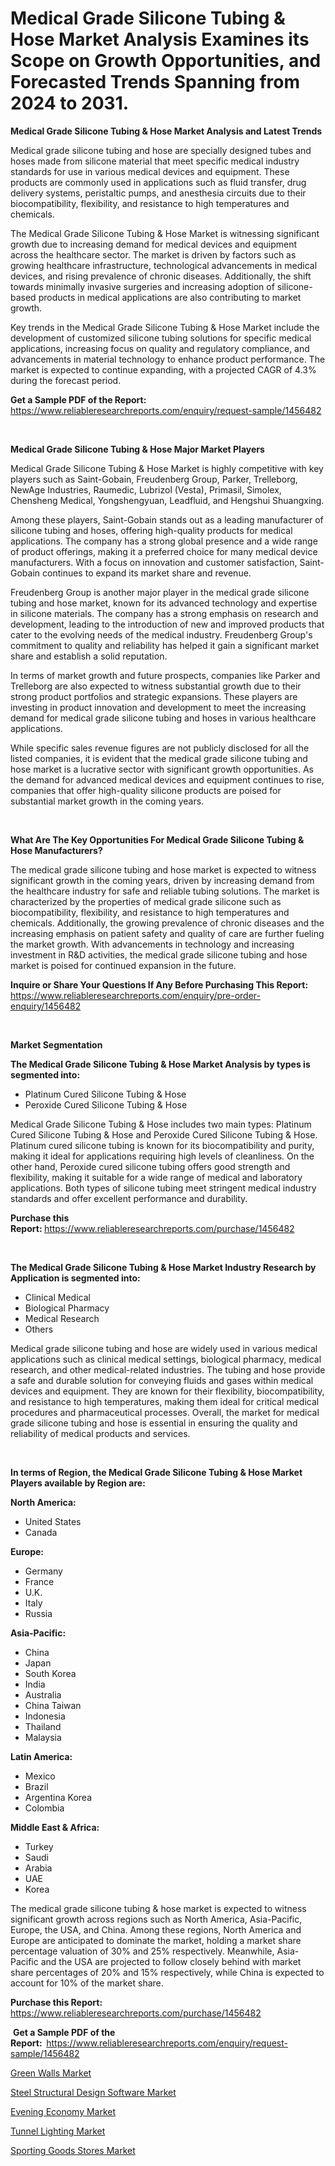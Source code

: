 <p><h1>Medical Grade Silicone Tubing & Hose Market Analysis Examines its Scope on Growth Opportunities, and Forecasted Trends Spanning from 2024 to 2031.</h1></p><p><strong>Medical Grade Silicone Tubing & Hose Market Analysis and Latest Trends</strong></p>
<p><p>Medical grade silicone tubing and hose are specially designed tubes and hoses made from silicone material that meet specific medical industry standards for use in various medical devices and equipment. These products are commonly used in applications such as fluid transfer, drug delivery systems, peristaltic pumps, and anesthesia circuits due to their biocompatibility, flexibility, and resistance to high temperatures and chemicals.</p><p>The Medical Grade Silicone Tubing & Hose Market is witnessing significant growth due to increasing demand for medical devices and equipment across the healthcare sector. The market is driven by factors such as growing healthcare infrastructure, technological advancements in medical devices, and rising prevalence of chronic diseases. Additionally, the shift towards minimally invasive surgeries and increasing adoption of silicone-based products in medical applications are also contributing to market growth.</p><p>Key trends in the Medical Grade Silicone Tubing & Hose Market include the development of customized silicone tubing solutions for specific medical applications, increasing focus on quality and regulatory compliance, and advancements in material technology to enhance product performance. The market is expected to continue expanding, with a projected CAGR of 4.3% during the forecast period.</p></p>
<p><strong>Get a Sample PDF of the Report:&nbsp;</strong> <a href="https://www.reliableresearchreports.com/enquiry/request-sample/1456482">https://www.reliableresearchreports.com/enquiry/request-sample/1456482</a></p>
<p>&nbsp;</p>
<p><strong>Medical Grade Silicone Tubing & Hose Major Market Players</strong></p>
<p><p>Medical Grade Silicone Tubing & Hose Market is highly competitive with key players such as Saint-Gobain, Freudenberg Group, Parker, Trelleborg, NewAge Industries, Raumedic, Lubrizol (Vesta), Primasil, Simolex, Chensheng Medical, Yongshengyuan, Leadfluid, and Hengshui Shuangxing. </p><p>Among these players, Saint-Gobain stands out as a leading manufacturer of silicone tubing and hoses, offering high-quality products for medical applications. The company has a strong global presence and a wide range of product offerings, making it a preferred choice for many medical device manufacturers. With a focus on innovation and customer satisfaction, Saint-Gobain continues to expand its market share and revenue.</p><p>Freudenberg Group is another major player in the medical grade silicone tubing and hose market, known for its advanced technology and expertise in silicone materials. The company has a strong emphasis on research and development, leading to the introduction of new and improved products that cater to the evolving needs of the medical industry. Freudenberg Group's commitment to quality and reliability has helped it gain a significant market share and establish a solid reputation.</p><p>In terms of market growth and future prospects, companies like Parker and Trelleborg are also expected to witness substantial growth due to their strong product portfolios and strategic expansions. These players are investing in product innovation and development to meet the increasing demand for medical grade silicone tubing and hoses in various healthcare applications.</p><p>While specific sales revenue figures are not publicly disclosed for all the listed companies, it is evident that the medical grade silicone tubing and hose market is a lucrative sector with significant growth opportunities. As the demand for advanced medical devices and equipment continues to rise, companies that offer high-quality silicone products are poised for substantial market growth in the coming years.</p></p>
<p>&nbsp;</p>
<p><strong>What Are The Key Opportunities For Medical Grade Silicone Tubing & Hose Manufacturers?</strong></p>
<p><p>The medical grade silicone tubing and hose market is expected to witness significant growth in the coming years, driven by increasing demand from the healthcare industry for safe and reliable tubing solutions. The market is characterized by the properties of medical grade silicone such as biocompatibility, flexibility, and resistance to high temperatures and chemicals. Additionally, the growing prevalence of chronic diseases and the increasing emphasis on patient safety and quality of care are further fueling the market growth. With advancements in technology and increasing investment in R&D activities, the medical grade silicone tubing and hose market is poised for continued expansion in the future.</p></p>
<p><strong>Inquire or Share Your Questions If Any Before Purchasing This Report:</strong> <a href="https://www.reliableresearchreports.com/enquiry/pre-order-enquiry/1456482">https://www.reliableresearchreports.com/enquiry/pre-order-enquiry/1456482</a></p>
<p>&nbsp;</p>
<p><strong>Market Segmentation</strong></p>
<p><strong>The Medical Grade Silicone Tubing & Hose Market Analysis by types is segmented into:</strong></p>
<p><ul><li>Platinum Cured Silicone Tubing & Hose</li><li>Peroxide Cured Silicone Tubing & Hose</li></ul></p>
<p><p>Medical Grade Silicone Tubing & Hose includes two main types: Platinum Cured Silicone Tubing & Hose and Peroxide Cured Silicone Tubing & Hose. Platinum cured silicone tubing is known for its biocompatibility and purity, making it ideal for applications requiring high levels of cleanliness. On the other hand, Peroxide cured silicone tubing offers good strength and flexibility, making it suitable for a wide range of medical and laboratory applications. Both types of silicone tubing meet stringent medical industry standards and offer excellent performance and durability.</p></p>
<p><strong>Purchase this Report:&nbsp;</strong><a href="https://www.reliableresearchreports.com/purchase/1456482">https://www.reliableresearchreports.com/purchase/1456482</a></p>
<p>&nbsp;</p>
<p><strong>The Medical Grade Silicone Tubing & Hose Market Industry Research by Application is segmented into:</strong></p>
<p><ul><li>Clinical Medical</li><li>Biological Pharmacy</li><li>Medical Research</li><li>Others</li></ul></p>
<p><p>Medical grade silicone tubing and hose are widely used in various medical applications such as clinical medical settings, biological pharmacy, medical research, and other medical-related industries. The tubing and hose provide a safe and durable solution for conveying fluids and gases within medical devices and equipment. They are known for their flexibility, biocompatibility, and resistance to high temperatures, making them ideal for critical medical procedures and pharmaceutical processes. Overall, the market for medical grade silicone tubing and hose is essential in ensuring the quality and reliability of medical products and services.</p></p>
<p>&nbsp;</p>
<p><strong>In terms of Region, the Medical Grade Silicone Tubing & Hose Market Players available by Region are:</strong></p>
<p>
    <p> <strong> North America: </strong>
        <ul>
            <li>United States</li>
            <li>Canada</li>
        </ul>
        </p> 
    <p> <strong> Europe: </strong>
        <ul>
            <li>Germany</li>
            <li>France</li>
            <li>U.K.</li>
            <li>Italy</li>
            <li>Russia</li>
        </ul>
        </p> 
    <p> <strong> Asia-Pacific: </strong>
        <ul>
            <li>China</li>
            <li>Japan</li>
            <li>South Korea</li>
            <li>India</li>
            <li>Australia</li>
            <li>China Taiwan</li>
            <li>Indonesia</li>
            <li>Thailand</li>
            <li>Malaysia</li>
        </ul>
        </p> 
    <p> <strong> Latin America: </strong>
        <ul>
            <li>Mexico</li>
            <li>Brazil</li>
            <li>Argentina Korea</li>
            <li>Colombia</li>
        </ul>
        </p> 
    <p> <strong> Middle East & Africa: </strong>
        <ul>
            <li>Turkey</li>
            <li>Saudi</li>
            <li>Arabia</li>
            <li>UAE</li>
            <li>Korea</li>
        </ul>
    </p>
    </p>
<p><p>The medical grade silicone tubing & hose market is expected to witness significant growth across regions such as North America, Asia-Pacific, Europe, the USA, and China. Among these regions, North America and Europe are anticipated to dominate the market, holding a market share percentage valuation of 30% and 25% respectively. Meanwhile, Asia-Pacific and the USA are projected to follow closely behind with market share percentages of 20% and 15% respectively, while China is expected to account for 10% of the market share.</p></p>
<p><strong>Purchase this Report: </strong><a href="https://www.reliableresearchreports.com/purchase/1456482">https://www.reliableresearchreports.com/purchase/1456482</a></p>
<p>&nbsp;<strong>Get a Sample PDF of the Report:&nbsp;&nbsp;</strong><a href="https://www.reliableresearchreports.com/enquiry/request-sample/1456482">https://www.reliableresearchreports.com/enquiry/request-sample/1456482</a></p>
<p><strong></strong></p>
<p><p><a href="https://medium.com/@anmolreportprime/green-walls-market-outlook-industry-overview-and-forecast-2024-to-2031-deca2d53944c">Green Walls Market</a></p><p><a href="https://medium.com/@anmolreportprime/steel-structural-design-software-market-size-and-market-trends-complete-industry-overview-2024-to-7e67e5393f70">Steel Structural Design Software Market</a></p><p><a href="https://medium.com/@anmolreportprime/evening-economy-market-size-cagr-trends-2024-2030-b3f5df78aeb2">Evening Economy Market</a></p><p><a href="https://medium.com/@anmolreportprime/tunnel-lighting-market-size-and-market-trends-complete-industry-overview-2024-to-2031-a6ab161ad21d">Tunnel Lighting Market</a></p><p><a href="https://medium.com/@anmolreportprime/sporting-goods-stores-market-competitive-analysis-market-trends-and-forecast-to-2031-50c5fcf070d7">Sporting Goods Stores Market</a></p></p>